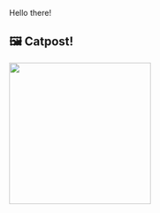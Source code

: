 Hello there!



## 🖼️ Catpost!

<sub>
    <img src="https://cdn2.thecatapi.com/images/J4kA9Bs9w.jpg" height="256">
</sub>

